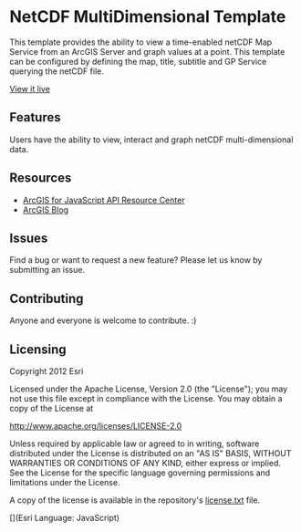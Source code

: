 # NetCDF MultiDimensional Template

This template provides the ability to view a time-enabled netCDF Map Service from an ArcGIS Server and graph values at a point. 
This template can be configured by defining the map, title, subtitle and GP Service querying the netCDF file.

[View it live](http://dtc-sci01.esri.com/MultidimensionalTemplate/index.html?appid=d73011dceb0e41d0af334912355bddd5)


## Features
Users have the ability to view, interact and graph netCDF multi-dimensional data.



## Resources

* [ArcGIS for JavaScript API Resource Center](http://help.arcgis.com/en/webapi/javascript/arcgis/index.html)
* [ArcGIS Blog](http://blogs.esri.com/esri/arcgis/)


## Issues

Find a bug or want to request a new feature?  Please let us know by submitting an issue.

## Contributing

Anyone and everyone is welcome to contribute. :)

## Licensing
Copyright 2012 Esri

Licensed under the Apache License, Version 2.0 (the "License");
you may not use this file except in compliance with the License.
You may obtain a copy of the License at

   http://www.apache.org/licenses/LICENSE-2.0

Unless required by applicable law or agreed to in writing, software
distributed under the License is distributed on an "AS IS" BASIS,
WITHOUT WARRANTIES OR CONDITIONS OF ANY KIND, either express or implied.
See the License for the specific language governing permissions and
limitations under the License.

A copy of the license is available in the repository's [license.txt](https://raw.github.com/kevinsigwart/AGOL_MultiDimTemplate/master/license.txt) file.

[](Esri Language: JavaScript)


